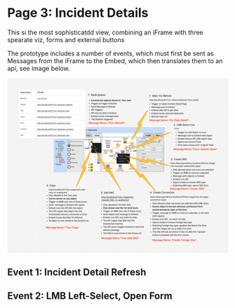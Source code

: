 # Page 3: Incident Details

This si the most sophisticatdd view, combining an iFrame with three spearate viz, forms and external buttons

The prototype includes a number of events, which must first be sent as Messages from the iFrame to the Embed, which then translates them to an api, see image below.

![Built Using Existing Widgets](./img/Screen-3-Event-Summary.png)

## Event 1: Incident Detail Refresh


## Event 2: LMB Left-Select, Open Form

